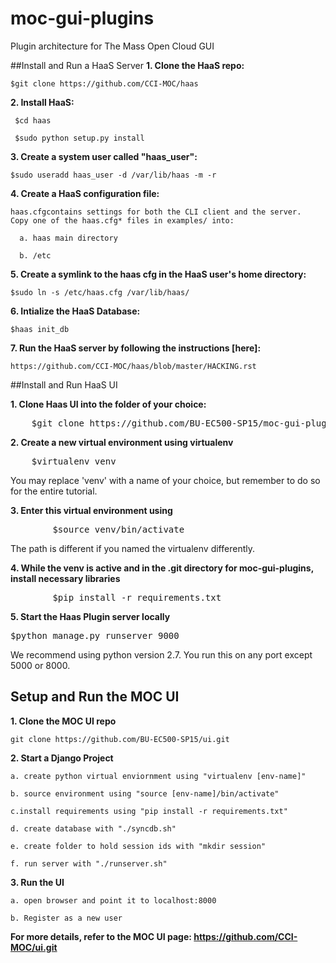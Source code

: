# moc-gui-plugins
Plugin architecture for The Mass Open Cloud GUI



##Install and Run a HaaS Server
<b>1. Clone the HaaS repo:</b>

    $git clone https://github.com/CCI-MOC/haas

<b>2. Install HaaS:</b>

     $cd haas
    
     $sudo python setup.py install

<b>3. Create a system user called "haas_user": </b>

    $sudo useradd haas_user -d /var/lib/haas -m -r

<b>4. Create a HaaS configuration file:</b>

    haas.cfgcontains settings for both the CLI client and the server. 
    Copy one of the haas.cfg* files in examples/ into:
    
      a. haas main directory
      
      b. /etc

<b>5. Create a symlink to the haas cfg in the HaaS user's home directory:</b>

    $sudo ln -s /etc/haas.cfg /var/lib/haas/

<b>6. Intialize the HaaS Database:</b>
    
    $haas init_db 

<b>7. Run the HaaS server by following the instructions [here]:</b>

    https://github.com/CCI-MOC/haas/blob/master/HACKING.rst

##Install and Run HaaS UI

<b>1. Clone Haas UI into the folder of your choice: </b>
<pre>
    $git clone https://github.com/BU-EC500-SP15/moc-gui-plugins
</pre>

<b>2. Create a new virtual environment using virtualenv</b>
<pre>
    $virtualenv venv
</pre>
You may replace 'venv' with a name of your choice, but remember to do so for the entire tutorial.

<b>3. Enter this virtual environment using</b>
<pre>
        $source venv/bin/activate
</pre>
The path is different if you named the virtualenv differently.

<b>4. While the venv is active and in the .git directory for moc-gui-plugins, install necessary libraries</b>
<pre>
        $pip install -r requirements.txt
</pre>

<b>5. Start the Haas Plugin server locally</b>
<pre>
$python manage.py runserver 9000
</pre>
We recommend using python version 2.7. You run this on any port except 5000 or 8000. 

## Setup and Run the MOC UI

<b>1. Clone the MOC UI repo </b>
    
    git clone https://github.com/BU-EC500-SP15/ui.git

<b>2. Start a Django Project </b>

    a. create python virtual enviornment using "virtualenv [env-name]"
    
    b. source environment using "source [env-name]/bin/activate"
    
    c.install requirements using "pip install -r requirements.txt"
    
    d. create database with "./syncdb.sh"

    e. create folder to hold session ids with "mkdir session"

    f. run server with "./runserver.sh"
    
<b> 3. Run the UI </b>

    a. open browser and point it to localhost:8000

    b. Register as a new user
    
<b> For more details, refer to the MOC UI page: https://github.com/CCI-MOC/ui.git </b>
